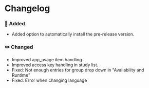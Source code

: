 # Changelog
### 🚀 Added

- Added option to automatically install the pre-release version.

### ✏️ Changed

- Improved app_usage item handling.
- Improved access key handling in study list.
- Fixed: Not enough entries for group drop down in "Availability and Runtime"
- Fixed: Error when changing language